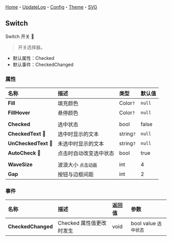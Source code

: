 ﻿[Home](../Home.md)・[UpdateLog](../UpdateLog.md)・[Config](../Config.md)・[Theme](../Theme.md)・[SVG](../SVG.md)

## Switch

Switch 开关 👚

> 开关选择器。

- 默认属性：Checked
- 默认事件：CheckedChanged

### 属性

名称 | 描述 | 类型 | 默认值 |
:--|:--|:--|:--|
**Fill** | 填充颜色 | Color`?` | `null` |
**FillHover** | 悬停颜色 | Color`?` | `null` |
||||
**Checked** | 选中状态 | bool | false |
**CheckedText** 🔴 | 选中时显示的文本 | string`?` | `null` |
**UnCheckedText** 🔴 | 未选中时显示的文本 | string`?` | `null` |
**AutoCheck** 🔴 | 点击时自动改变选中状态 | bool | true |
||||
**WaveSize** | 波浪大小 `点击动画` | int | 4 |
**Gap** | 按钮与边框间距 | int | 2 |

### 事件

名称 | 描述 | 返回值 | 参数 |
:--|:--|:--|:--|
**CheckedChanged** | Checked 属性值更改时发生 | void | bool value `选中状态` |